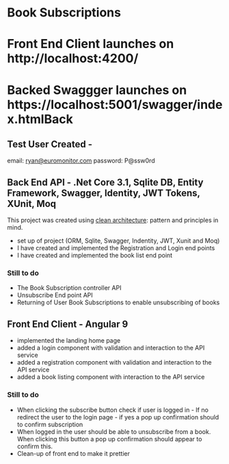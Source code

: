 # Book Subscriptions
# Front End Client launches on http://localhost:4200/

# Backed Swaggger launches on https://localhost:5001/swagger/index.htmlBack 

## Test User Created - 
email: ryan@euromonitor.com 
password: P@ssw0rd

## Back End API - .Net Core 3.1, Sqlite DB, Entity Framework, Swagger, Identity, JWT Tokens, XUnit, Moq
This project was created using [clean architecture](https://blog.cleancoder.com/uncle-bob/2012/08/13/the-clean-architecture.html): pattern and principles in mind. 

- set up of project (ORM, Sqlite, Swagger, Indentity, JWT, Xunit and Moq)
- I have created and implemented the Registration and Login end points
- I have created and implemented the book list end point

### Still to do 
- The Book Subscription controller API 
- Unsubscribe End point API
- Returning of User Book Subscriptions to enable unsubscribing of books

## Front End Client - Angular 9

- implemented the landing home page
- added a login component with validation and interaction to the API service
- added a registration component with validation and interaction to the API service
- added a book listing component with interaction to the API service

### Still to do 
- When clicking the subscribe button check if user is logged in - If no redirect the user to the login page - if yes a pop up confirmation should to confirm subscription
- When logged in the user should be able to unsubscribe from a book. When clicking this button a pop up confirmation should appear to confirm this. 
- Clean-up of front end to make it prettier
